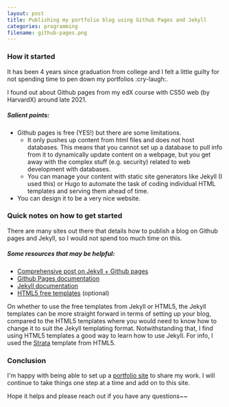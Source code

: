 ```yaml
---
layout: post
title: Publishing my portfolio blog using Github Pages and Jekyll
categories: programming
filename: github-pages.png
---
```



### How it started 
It has been 4 years since graduation from college and I felt a little guilty for not spending time to pen down my portfolios :cry-laugh:.

I found out about Github pages from my edX course with CS50 web (by HarvardX) around late 2021. 

##### Salient points:
- Github pages is free (YES!) but there are some limitations. 
	- It only pushes up content from html files and does not host databases. This means that you cannot set up a database to pull info from it to dynamically update content on a webpage, but you get away with the complex stuff (e.g. security) related to web development with databases.
	- You can manage your content with static site generators like Jekyll (I used this) or Hugo to automate the task of coding individual HTML templates and serving them ahead of time.
- You can design it to be a very nice website.

### Quick notes on how to get started

There are many sites out there that details how to publish a blog on Github pages and Jekyll, so I would not spend too much time on this. 

##### Some resources that may be helpful:
- [Comprehensive post on Jekyll + Github pages](https://programminghistorian.org/en/lessons/building-static-sites-with-jekyll-github-pages)
- [Github Pages documentation](https://pages.github.com/)
- [Jekyll documentation](https://jekyllrb.com/docs/)
- [HTML5 free templates](https://html5up.net/) (optional) 

On whether to use the free templates from Jekyll or HTML5, the Jekyll templates can be more straight forward in terms of setting up your blog, compared to the HTML5 templates where you would need to know how to change it to suit the Jekyll templating format. Notwithstanding that, I find using HTML5 templates a good way to learn how to use Jekyll. For info, I used the [Strata](https://html5up.net/strata) template from HTML5.

### Conclusion
I'm happy with being able to set up a [portfolio site](https://minsq.github.io/) to share my work. I will continue to take things one step at a time and add on to this site.

Hope it helps and please reach out if you have any questions~~








